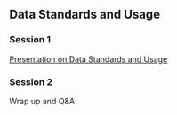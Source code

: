 ## Data Standards and Usage

### Session 1

[Presentation on Data Standards and Usage](5.1.Data.pptx)

### Session 2 
Wrap up and Q\&A
